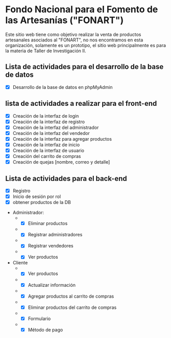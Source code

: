 # Fondo Nacional para el Fomento de las Artesanías ("FONART")

Este sitio web tiene como objetivo realizar la venta de productos artesanales asociados al "FONART", no nos encontramos en esta organización,
solamente es un prototipo, el sitio web principalmente es para la materia de Taller de Investigación II.

## Lista de actividades para el desarrollo de la base de datos

- [x] Desarrollo de la base de datos en phpMyAdmin

## lista de actividades a realizar para el front-end

- [x] Creación de la interfaz de login
- [x] Creación de la interfaz de registro
- [x] Creación de la interfaz del administrador
- [x] Creación de la interfaz del vendedor
- [x] Creación de la interfaz para agregar productos
- [x] Creación de la interfaz de inicio
- [x] Creación de la interfaz de usuario
- [x] Creación del carrito de compras
- [x] Creación de quejas [nombre, correo y detalle]

## Lista de actividades para el back-end

- [x] Registro
- [x] Inicio de sesión por rol
- [x] obtener productos de la DB
- Administrador:
  - - [x] Eliminar productos
  - - [x] Registrar administradores
  - - [x] Registrar vendedores
  - - [x] Ver productos
- Cliente
  - - [x] Ver productos
  - - [x] Actualizar información
  - - [x] Agregar productos al carrito de compras
  - - [x] Eliminar productos del carrito de compras
  - - [x] Formulario
  - - [x] Método de pago

